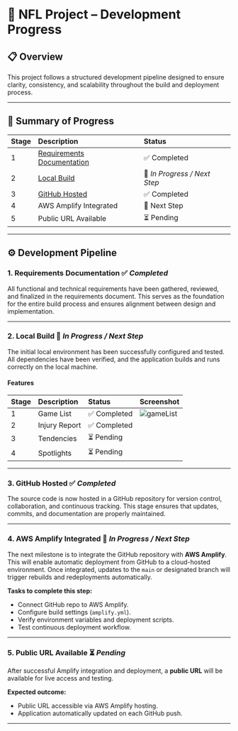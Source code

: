 # 🏈 NFL Project – Development Progress

## 📋 Overview
This project follows a structured development pipeline designed to ensure clarity, consistency, and scalability throughout the build and deployment process.

---

## 🧭 Summary of Progress

| Stage | Description | Status |
|:------|:-------------|:--------|
| 1 | [Requirements Documentation](https://github.com/wtcunningham/NFL/blob/main/app_requirements_draft_v_1.md) | ✅ Completed |
| 2 | [Local Build](http://localhost:5173/) | 🚧 *In Progress / Next Step* |
| 3 | [GitHub Hosted](https://github.com/wtcunningham/NFL) | ✅ Completed |
| 4 | AWS Amplify Integrated | 🚧 Next Step |
| 5 | Public URL Available | ⏳ Pending |

---

## ⚙️ Development Pipeline

### 1. **Requirements Documentation** ✅ *Completed*
All functional and technical requirements have been gathered, reviewed, and finalized in the requirements document.
This serves as the foundation for the entire build process and ensures alignment between design and implementation.

---

### 2. **Local Build** 🚧 *In Progress / Next Step*
The initial local environment has been successfully configured and tested.
All dependencies have been verified, and the application builds and runs correctly on the local machine.

#### **Features**
| Stage | Description | Status | Screenshot
|:------|:-------------|:--------|:--------|
| 1 | Game List | ✅ Completed | ![gameList]("images/gameList.png")
| 2 | Injury Report | ✅ Completed |
| 3 | Tendencies | ⏳ Pending |
| 4 | Spotlights | ⏳ Pending |

---

### 3. **GitHub Hosted** ✅ *Completed*
The source code is now hosted in a GitHub repository for version control, collaboration, and continuous tracking.
This stage ensures that updates, commits, and documentation are properly maintained.

---

### 4. **AWS Amplify Integrated** 🚧 *In Progress / Next Step*
The next milestone is to integrate the GitHub repository with **AWS Amplify**.
This will enable automatic deployment from GitHub to a cloud-hosted environment.
Once integrated, updates to the `main` or designated branch will trigger rebuilds and redeployments automatically.

**Tasks to complete this step:**
- Connect GitHub repo to AWS Amplify.
- Configure build settings (`amplify.yml`).
- Verify environment variables and deployment scripts.
- Test continuous deployment workflow.

---

### 5. **Public URL Available** ⏳ *Pending*
After successful Amplify integration and deployment, a **public URL** will be available for live access and testing.

**Expected outcome:**
- Public URL accessible via AWS Amplify hosting.
- Application automatically updated on each GitHub push.

---